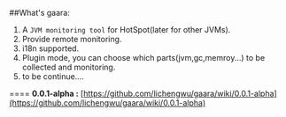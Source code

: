 ##What's gaara:
1. A `JVM monitoring tool` for HotSpot(later for other JVMs).
2. Provide remote monitoring.
3. i18n supported.
4. Plugin mode, you can choose which parts(jvm,gc,memroy...) to be collected and monitoring.
5. to be continue....

====
**0.0.1-alpha :** [https://github.com/lichengwu/gaara/wiki/0.0.1-alpha](https://github.com/lichengwu/gaara/wiki/0.0.1-alpha)